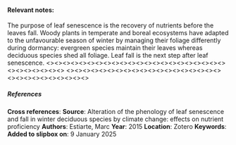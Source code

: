 #### **Relevant notes**:
The purpose of leaf senescence is the recovery of nutrients before the leaves fall.
Woody plants in temperate and boreal ecosystems have adapted to the unfavourable season of winter by managing their foliage differently during dormancy: evergreen species maintain their leaves whereas deciduous species shed all foliage.
Leaf fall is the next step after leaf senescence.
<><><><><><><><><><><><><><><><><><><><><><><><><><><><><>
<><><><><><><><><><><><><><><><><><><><><><><><><><><><><>
##### References
**Cross references**: 
**Source**: Alteration of the phenology of leaf senescence and fall in winter deciduous species by climate change: effects on nutrient proficiency
**Authors**: Estiarte, Marc
**Year**: 2015
**Location**: Zotero
**Keywords**:
**Added to slipbox on**: 9 January 2025
